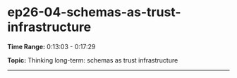 # ep26-04-schemas-as-trust-infrastructure

**Time Range:** 0:13:03 - 0:17:29

**Topic:** Thinking long-term: schemas as trust infrastructure

---
